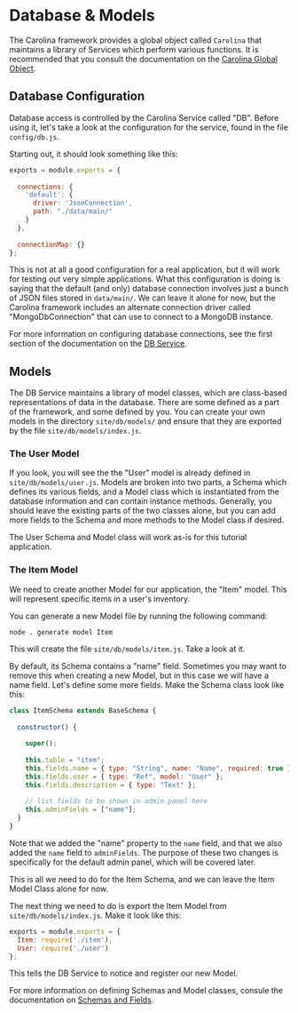 
# Database & Models

The Carolina framework provides a global object called `Carolina` that maintains
a library of Services which perform various functions.
It is recommended that you consult the documentation on the
[Carolina Global Object](../docs/overview/service-library.md).

## Database Configuration

Database access is controlled by the Carolina Service called "DB". Before 
using it, let's take a look at the configuration for the service, found in 
the file `config/db.js`.

Starting out, it should look something like this:

```javascript
exports = module.exports = {
  
  connections: {
    'default': {
      driver: 'JsonConnection',
      path: "./data/main/"
    }
  },
  
  connectionMap: {}
};
```

This is not at all a good configuration for a real application, but it will
work for testing out very simple applications. What this configuration is doing
is saying that the default (and only) database connection involves just a bunch
of JSON files stored in `data/main/`. We can leave it alone for now, but the 
Carolina framework includes an alternate connection driver called
"MongoDbConnection" that can use to connect to a MongoDB instance.

For more information on configuring database connections, see the first section
of the documentation on the [DB Service](../docs/db/db-service.md).

## Models

The DB Service maintains a library of model classes, which are
class-based representations of data in the database. There are some defined
as a part of the framework, and some defined by you. You can create 
your own models in the directory `site/db/models/` and ensure that they 
are exported by the file `site/db/models/index.js`.

### The User Model

If you look, you will see the the "User" model is already defined in 
`site/db/models/user.js`. Models are broken into two parts, a Schema which 
defines its various fields, and a Model class which is instantiated from 
the database information and can contain instance methods. Generally, you 
should leave the existing parts of the two classes alone, but you can 
add more fields to the Schema and more methods to the Model class if 
desired.

The User Schema and Model class will work as-is for this tutorial application.

### The Item Model

We need to create another Model for our application, the "Item" model. This will 
represent specific items in a user's inventory.

You can generate a new Model file by running the following command:

```
node . generate model Item
```

This will create the file `site/db/models/item.js`. Take a look at it.

By default, its Schema contains a "name" field. Sometimes you may want to 
remove this when creating a new Model, but in this case we will have 
a name field. Let's define some more fields. Make the Schema class look 
like this:

```javascript
class ItemSchema extends BaseSchema {
  
  constructor() {
    
    super();
    
    this.table = "item";
    this.fields.name = { type: "String", name: "Name", required: true };
    this.fields.user = { type: "Ref", model: "User" };
    this.fields.description = { type: "Text" };
    
    // list fields to be shown in admin panel here
    this.adminFields = ["name"];
  }
}
```

Note that we added the "name" property to the `name` field, and that we also
added the `name` field to `adminFields`. The purpose of these two changes 
is specifically for the default admin panel, which will be covered later.

This is all we need to do for the Item Schema, and we can leave the Item 
Model Class alone for now.

The next thing we need to do is export the Item Model from 
`site/db/models/index.js`. Make it look like this:

```javascript
exports = module.exports = {
  Item: require('./item'),
  User: require('./user')
};
```

This tells the DB Service to notice and register our new Model.

For more information on defining Schemas and Model classes, consule the 
documentation on [Schemas and Fields](../docs/db/schemas.md).